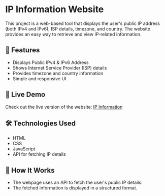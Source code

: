 # IP Information Website

This project is a web-based tool that displays the user's public IP address (both IPv4 and IPv6), ISP details, timezone, and country. The website provides an easy way to retrieve and view IP-related information.

## 🌟 Features
- Displays Public IPv4 & IPv6 Address
- Shows Internet Service Provider (ISP) details
- Provides timezone and country information
- Simple and responsive UI

## 🚀 Live Demo
Check out the live version of the website: [IP Information](https://azeezafarhanashaik.github.io/ip-information/)

## 🛠️ Technologies Used
- HTML
- CSS
- JavaScript
- API for fetching IP details

## 🔧 How It Works
- The webpage uses an API to fetch the user's public IP details.
- The fetched information is displayed in a structured format.
